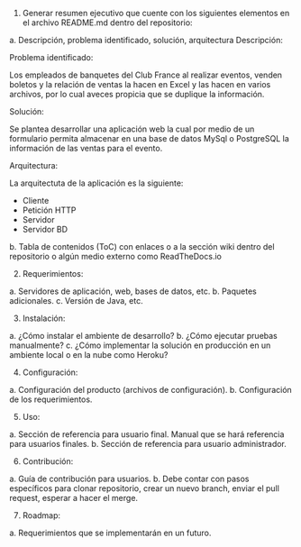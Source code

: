 1. Generar resumen ejecutivo que cuente con los siguientes elementos en el archivo README.md dentro del repositorio:

a. Descripción, problema identificado, solución, arquitectura
Descripción:


Problema identificado:

Los empleados de banquetes del Club France al realizar eventos, venden boletos y la relación de ventas la hacen en Excel y las hacen en varios archivos, por lo cual aveces propicia que se duplique la información. 

Solución:

Se plantea desarrollar una aplicación web la cual por medio de un formulario permita almacenar en una base de datos MySql o PostgreSQL la información de las ventas para el evento.

Arquitectura:

La arquitectuta de la aplicación es la siguiente:

- Cliente
- Petición HTTP
- Servidor
- Servidor BD

b. Tabla de contenidos (ToC) con enlaces o a la sección wiki dentro del repositorio o algún medio externo como ReadTheDocs.io



2. Requerimientos:

a. Servidores de aplicación, web, bases de datos, etc.
b. Paquetes adicionales.
c. Versión de Java, etc.

3. Instalación:

a. ¿Cómo instalar el ambiente de desarrollo?
b. ¿Cómo ejecutar pruebas manualmente?
c. ¿Cómo implementar la solución en producción en un ambiente local o en la nube como Heroku?

4. Configuración:

a. Configuración del producto (archivos de configuración).
b. Configuración de los requerimientos.

5. Uso:

a. Sección de referencia para usuario final. Manual que se hará referencia para usuarios finales.
b. Sección de referencia para usuario administrador.

6. Contribución:

a. Guía de contribución para usuarios.
b. Debe contar con pasos específicos para clonar repositorio, crear un nuevo branch, enviar el pull request, esperar a hacer el merge.

7. Roadmap:

a. Requerimientos que se implementarán en un futuro.
